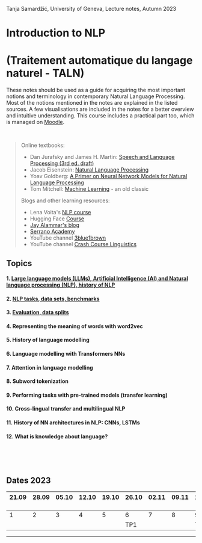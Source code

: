 Tanja Samardžić, University of Geneva, Lecture notes, Autumn 2023


# Introduction to NLP   
# (Traitement automatique du langage naturel - TALN)  

These notes should be used as a guide for acquiring the most important notions and terminology in contemporary  Natural Language Processing. Most of the notions mentioned in the notes are explained in the listed sources. A few visualisations are included in the notes for a better overview and intuitive understanding. This course includes a practical part too, which is managed on [Moodle](https://moodle.unige.ch/course/view.php?id=16144).

&nbsp; 

> Online textbooks:
> - Dan Jurafsky and James H. Martin: [Speech and Language Processing (3rd ed. draft)](https://web.stanford.edu/~jurafsky/slp3/)
> - Jacob Eisenstein: [Natural Language Processing](https://github.com/jacobeisenstein/gt-nlp-class/blob/master/notes/eisenstein-nlp-notes.pdf)
> - Yoav Goldberg: [A Primer on Neural Network Models for Natural Language Processing](https://u.cs.biu.ac.il/~yogo/nnlp.pdf)
> - Tom Mitchell: [Machine Learning](https://www.cs.cmu.edu/afs/cs.cmu.edu/user/mitchell/ftp/mlbook.html) - an old classic
> 
> Blogs and other learning resources:
> - Lena Voita's [NLP course](https://lena-voita.github.io/nlp_course.html#main_page_content)
> - Hugging Face [Course](https://huggingface.co/course/chapter1/1)
> - [Jay Alammar's blog](http://jalammar.github.io)
> - [Serrano Academy](https://serrano.academy) 
> - YouTube channel [3blue1brown](https://www.youtube.com/c/3blue1brown)
> - YouTube channel [Crash Course Linguistics](https://youtube.com/playlist?list=PL8dPuuaLjXtP5mp25nStsuDzk2blncJDW)

## Topics


#### 1. [Large language models (LLMs), Artificial Intelligence (AI) and Natural language processing (NLP), history of NLP](https://tsamardzic.github.io/nlp_intro/1.html) 

#### 2. [NLP tasks, data sets, benchmarks](https://tsamardzic.github.io/nlp_intro/2.html)

#### 3. [Evaluation, data splits](https://tsamardzic.github.io/nlp_intro/3.html)

#### 4. Representing the meaning of words with word2vec

#### 5. History of language modelling

#### 6. Language modelling with Transformers NNs

#### 7. Attention in language modelling

#### 8. Subword tokenization

#### 9. Performing tasks with pre-trained models (transfer learning)

#### 10. Cross-lingual transfer and multilingual NLP

#### 11. History of NN architectures in NLP: CNNs, LSTMs

#### 12. What is knowledge about language?


&nbsp; 

&nbsp; 


## Dates 2023 


| 21.09 &nbsp;  | 28.09  &nbsp; | 05.10 &nbsp; | 12.10 &nbsp; | 19.10 &nbsp; | 26.10 &nbsp; | 02.11 &nbsp; | 09.11 &nbsp; | 16.11 &nbsp; | 23.11 &nbsp; | 30.11 &nbsp; | 07.12 &nbsp; | 14.12 &nbsp;  | 21.12 &nbsp;  | 
| ---- | ---- |  ---- |  ---- |  ---- |  ---- |  ---- |  ---- | ---- |  ---- |  ---- |  ---- | ---- | ---- |
| 1     | 2     |       3  | 4  | 5     |    6  |    7  |    8  |     9 |   10  | 11  |     | 12   |    | 
|      |    |         |   |      |    TP1  |      |      |     TP2 |     |   |  TP3   |    | TP4   | 


---


